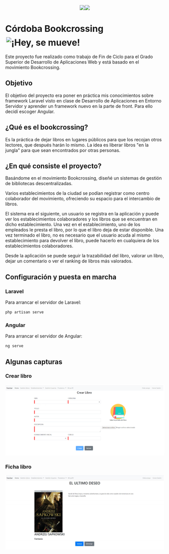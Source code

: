 <p align="center"><img src="https://laravel.com/assets/img/components/logo-laravel.svg"><img src="https://angular.io/assets/images/logos/angular/shield-large.svg" width="80"></p>

# Córdoba Bookcrossing <img src="https://www.bookcrossing.es/images/RunningBook33.gif" alt="¡Hey, se mueve!" width="33" hspace="3" height="33" border="0" align="middle">

Este proyecto fue realizado como trabajo de Fin de Ciclo para el Grado Superior de Desarrollo de Aplicaciones Web y está basado en el movimiento Bookcrossing. 

## Objetivo

El objetivo del proyecto era poner en práctica mis conocimientos sobre framework Laravel visto en clase de Desarrollo de Aplicaciones en Entorno Servidor y aprender un framework nuevo en la parte de front. Para ello decidí escoger Angular.

## ¿Qué es el bookcrossing?

Es la práctica de dejar libros en lugares públicos para que los recojan otros lectores, que después harán lo mismo. La idea es liberar libros "en la jungla" para que sean encontrados por otras personas. 

## ¿En qué consiste el proyecto?

Basándome en el movimiento Bookcrossing, diseñé un sistemas de gestión de bibliotecas descentralizadas. 

Varios establecimientos de la ciudad se podían registrar como centro colaborador del movimiento, ofreciendo su espacio para el intercambio de libros. 

El sistema era el siguiente, un usuario se registra en la aplicación y puede ver los establecimientos colaboradores y los libros que se encuentran en dicho establecimiento. Una vez en el establecimiento, uno de los empleados le presta el libro, por lo que el libro deja de estar disponible. Una vez terminado el libro, no es necesario que el usuario acuda al mismo establecimiento para devolver el libro, puede hacerlo en cualquiera de los establecimientos colaboradores. 

Desde la aplicación se puede seguir la trazabilidad del libro, valorar un libro, dejar un comentario o ver el ranking de libros más valorados. 

## Configuración y puesta en marcha

### Laravel

Para arrancar el servidor de Laravel:
```bash
php artisan serve
```

### Angular

Para arrancar el servidor de Angular:
```bash
ng serve
```

## Algunas capturas

### Crear libro

<img src="capturas/crearlibro.png"/>


### Ficha libro

<img src="capturas/fichalibro.png"/>

